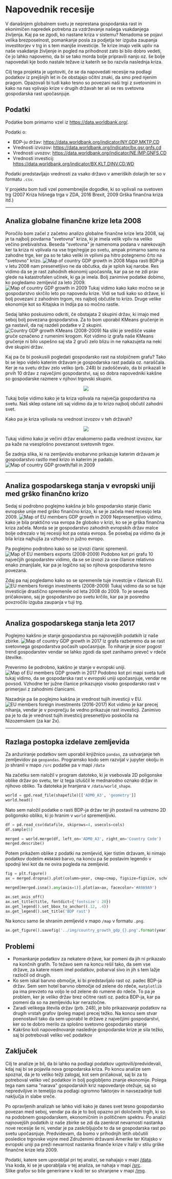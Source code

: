 # Napovednik recesije
V današnjem globalnem svetu je neprestana gospodarska rast in ekonimičen napredek potrebna za vzdrževanje našega vsakdanjega
življenja. Kaj pa se zgodi, ko nastane kriza v sistemu? Nenadoma se pojavi velika brezposelnost, pomankanje posla za podjetja
ter izguba zaupanja investitorjev v trg in s tem manjše investicije. Te krize imajo velik upliv na naše vsakdanje življenje in
pogled na prihodnost zato bi bilo dobro vedeti, če jo lahko napovemo, da bi se tako morda bolje pripravili nanjo oz. še bolje
napovedali kje bodo nastale težave iz katerih se bo razvila naslednja kriza.

Cilj tega projekta je ugotoviti, če se da napovedati recesije na podlagi podatkov iz prejšnjih let in če obstajajo očitni
znaki, da smo pred njenim pragom. Opazovali bi tudi kako tesno so povezani naši trgi z svetovnimi in kako na nas vplivajo krize
v drugih državah ter ali se res svetovna gospodarska rast upočasnjuje.

## Podatki
Podatke bom primarno vzel iz https://data.worldbank.org/.

Podatki o:
* BDP-ju držav: https://data.worldbank.org/indicator/NY.GDP.MKTP.CD
* Vrednosti izvozov: https://data.worldbank.org/indicator/bx.gsr.gnfs.cd
* Vrednosti uvozov: https://data.worldbank.org/indicator/NE.IMP.GNFS.CD
* Vrednosti investicij: https://data.worldbank.org/indicator/BX.KLT.DINV.CD.WD

Podatki predstavljajo vrednosti za vsako državo v ameriških dolarjih ter so v formatu `.csv`.

V projektu bom tudi vzel pomembnejše dogodke, ki so vplivali na svetoven trg (2007 Kriza hišnega trga v ZDA, 2016 Brexit, 2009 Grška finančna kriza itd.)

---

## Analiza globalne finančne krize leta 2008

Poročilo bom začel z začetno analizo globalne finančne krize leta 2008, saj je ta najbolj povdarna "svetovna" kriza, ki je imela velik vpliv na veliko večino prebivalstva. Beseda "svetovna" je namenoma podana v narekovajih ker ta kriza ni vplivala na vse trge/regije po svetu, ampak primarno samo na zahodne trge, ker pa so te tako veliki in vplivni pa hitro potegnemo črto na "svetovno" krizo.
![Map of country GDP growth in 2008](img/country_growth_gdp_2008.png)
Mapa rasti BDP-ja v letu 2008 nam presenetljivo ne da občutka, da je sploh kaj narobe. Res vidimo da se je rast zahodnih ekonomij upočasnila, kar pa se ne zdi prav glede na katastrofalen učinek, ki ga je imela. Bolj zanimive podatke dobimo, ko pogledamo zemljevid za leto 2009.
![Map of country GDP growth in 2009](img/country_growth_gdp_2009.png)
Tukaj vidimo kako kako močno se je gospodarstvo skrčilo leto po napovedu krize. Vidi se tudi kako so države, ki bolj povezani z zahodnim trgom, res najbolj občutile to krizo. Druge velike ekonomije kot so Kitajska in Indija pa  so močno rastle.

Sedaj lahko poskusimo odkriti, če obstajata 2 skupini držav, ki imajo med seboj bolj povezana gospodarstva. Za to bom uporabil KMeans gručenje in ga nastavil, da naj razdeli podatke v 2 skupini.
![Country GDP growth KMeans (2008-2009)](img/country_growth_gdp_kmeans_(2008-2009).png)
Na sliki je središče vsake gruče označeno z rumenimi krogom. Kot vidimo iz grafa naše KMeans gručenje ni bilo uspešno saj sta 2 gruči zelo blizu in ne nakazujeta na neki dve skupini držav.

Kaj pa če bi poskusili pogledati gospodarsko rast na stolpičnem grafu? Tako bi se lepo videlo katerim državam je gospodarska rast padala oz. naraščala. Ker je na svetu držav zelo veliko (prb. 248) bi zadoščevalo, da bi prikazali le prvih 10 držav z največjimi gospodarstvi, saj so dobra napovedniki kakšne so gospodarske razmere v njihovi trgovski skupini.
<p align="center">
  <img src="img/top10_country_growth_gdp_2009.png"/>
</p>
Tukaj bolje vidimo kako je ta kriza vplivala na največja gospodarstva na svetu. Naš sklep ostane isti saj vidimo da je to krizo najbolj občutil zahodni svet.

Kako pa je kriza vplivala na vrednost izvozov v teh državah?
<p align="center">
  <img src="img/country_exports_(2008-2009).png"/>
</p>
Tukaj vidimo kako je večini držav enakomerno padla vrednost izvozov, kar pa kaže na vsesplošno povezanost svetovnih trgov.

Še zadnja slika, ki na zemljevidu enobarvno prikazuje katerim državam je gospodarstvo rastlo med krizo in katerim je padalo.
![Map of country GDP growth/fall in 2009](img/country_growth_fall_gdp_2009.png)

---

## Analiza gospodarskega stanja v evropski uniji med grško finančno krizo

Sedaj si podrobno poglejmo kakšna je bilo gospodarsko stanje članic evropske unije med grško finančno krizo, ki se je začela med recesijo leta 2009.
![Map of EU members GDP growth in 2009](img/eu_growth_gdp_2009.png)
Nepresenetljivo vidimo, kako je bila praktično vsa evropa že globoko v krizi, ko se je grška finančna kriza začela. Morda se je gospodarstvo zahodnih evropskih držav malce bolje odrezalo v tej recesiji kot pa ostala evropa. Še posebaj pa vidimo da je bila kriza najhujša za vzhodno in južno evropo.

Pa poglejmo podrobno kako so se izvozi članic spremenil.
![Map of EU members exports (2008-2009)](img/eu_exports_(2008-2009).png)
Podobno kot pri grafu 10 največjih gospodarstev vidimo, da se se izvozi za vse članice relativno enako zmanjšale, kar pa je logično saj so njihova gospodarstva tesno povezana.

Zdaj pa naj pogledamo kako so se spremenile tuje investcije v članicah EU.
![EU members foreign investments (2008-2009)](img/eu_investments_(2008-2009).png)
Tukaj vidimo da so se tuje investicije drastično spremenile od leta 2008 do 2009. To je seveda pričakovano, saj je gospodarstvo po svetu krčilo, kar pa je posredno povzročilo izguba zaupanja v tuji trg.

---

## Analiza gospodarskega stanja leta 2017

Poglejmo kakšno je stanje gospodarstva po najnovejših podatkih iz naše zbirke.
![Map of country GDP growth in 2017](img/country_growth_gdp_2017.png)
Iz grafa razberemo da se rast svetovnega gospodarstva počasih upočasnjuje. To nihanje je sicer pogost trend gospodarstev vendar se lahko zgodi da spet zanihamo preveč v rdeče številke.

Preverimo še podrobno, kakšno je stanje v evropski uniji.
![Map of EU members GDP growth in 2017](img/eu_growth_gdp_2017.png)
Podobno kot pri mapi sveta tudi tukaj vidimo, da se gospodarska rast v evropski uniji upočasnjuje, vendar ne povsod. Vzhodne ter južne članice prikazujejo visoko gospodarsko rast v primerjavi z zahodnimi članicami.

Nazadnje pa še poglejmo kakšna je vrednost tujih investicji v EU.
![EU members foreign investments (2016-2017)](img/eu_investments_(2016-2017).png)
Kot vidimo je kar precej nihanja, vendar je v povprečju še vedno prikazuje rast investicji. Zanimivo pa je to da je vrednost tujih investicij presenetljivo poskočila na Nizozemskem (za kar 2x).

---

## Razlaga postopka izdelave zemljevida

Za anžuriranje podatkov sem uporabil knjižnico `pandas`, za ustvarjanje teh zemljevidov pa `geopandas`. Programsko kodo sem razvijal v jupyter okolju in jo shranil v mapo `/src` podatke pa v mapi `/data`

Na začetku sem naložil v program datoteko, ki je vsebovala 2D poligonske oblike držav po svetu, ter iz tega izluščil le mednarodno oznako držav in njihovo obliko. Ta datoteka je hranjena v `/data/world_shape`.
```python
world = gpd.read_file(shapefile)[['ADM0_A3', 'geometry']]
world.head()
```

Nato sem naložil podatke o rasti BDP-ja držav ter jih postavil na ustrezno 2D poligonsko obliko, ki jo hranim v `world` spremenljivki.
```python
df = pd.read_csv(datafile, skiprows=4, usecols=cols)
df.sample(5)

merged = world.merge(df, left_on='ADM0_A3', right_on='Country Code')
merged.describe()
```

Potem prikažem oblike z podatki na zemljevid, kjer tistim državam, ki nimajo podatkov dodelim `#A9A9A9` barvo, na koncu pa še postavim legendo v spodnji levi kot da ne ovira pogleda na zemljevid.
```python
fig = plt.figure()
ax = merged.dropna().plot(column=year, cmap=cmap, figsize=figsize, scheme='fisher_jenks', k=colors, legend=True)

merged[merged.isna().any(axis=1)].plot(ax=ax, facecolor='#A9A9A9')

ax.set_axis_off()
ax.set_title(title, fontdict={'fontsize': 20})
ax.get_legend().set_bbox_to_anchor((.12, .4))
ax.get_legend().set_title('BDP rast')
```

Na koncu samo še shranim zemljevid v mapo `/map` v formatu `.png`.
```python
ax.get_figure().savefig('../img/country_growth_gdp_{}.png'.format(year), bbox_inches = "tight")
```

## Problemi

* Pomankanje podatkov za nekatere države, kar pomeni da jih ni prikazalo na končnih grafih. To težavo sem na koncu rešil tako, da sem     vse države, za katere nisem imel podatkov, pobarval sivo in jih s tem lažje razločil od drugih. 
* Ko sem iskal barvno območje, ki bi predstavljalo rast oz. padec BDP-ja držav. Sem sem hotel barvno območje od zelene do rdeče,           `matplotlib` pa ima prevzeto na voljo le od zelene do rumene do rdeče. To pa je problem, ker je veliko držav brez očitne rasti oz.       padca BDP-ja, kar pa pomeni da so na zemljevidu kar nerazločne.
* Zaradi velikega števila držav (prb. 248), je bilo prikazovanje podatkov na drugih vrstah grafov (poleg mape) precej težko. Na koncu sem stvar poenostavil tako da sem uporabil le države z največjimi gospodarstvi, ker so te dobro merilo za splošno svetovno gospodarsko stanje
* Kakršno koli napovednovanje naslednje gospodarske krize je sila težko, saj bi potrebovali veliko več podatkov

## Zaključek

Cilj te analize je bil, da bi lahko na podlagi podatkov ugotovili/predvidevali, kdaj naj bi se pojavila nova gospodarska kriza. Po koncu analize sem spoznal, da je to veliko težji zalogaj, kot sem pričakoval, saj bi za to potreboval veliko več podatkov in bolj poglobljeno znanje ekonomije. Polega tega nam sama "narava" gospodarskih kriz napovedanje otežuje, saj so nepredviljive in temeljijo na podlagi ogromno faktorjev in navsezadnje tudi naključja in slabe sreče.

Po opravljenih analizah se lahko vidi kako je danes svet tesno gospodarsko povezan med seboj, vendar pa da je to bolj opazno pri določenih trgih, ki so na podobnem gospodarskem, ekonomičnim in političnem spektru. Po analizi najnovejših podatkih iz naše zbirke se zdi da zaenkrat nevarnosti nastanka nove recesije še ni, vendar je pa zaskrbljujoče to da se gospodarska rast po svetu upočasnjuje. Predvidevam, da bomo v prihodnjih letih občutili posledice trgovske vojne med Združenimi državami Amerike ter Kitajsko v evropski uniji pa preži nevarnost nastanka finanče krize v Italiji v stilu grške finančne krize leta 2009.

Podatki, katere sem uporabljal pri tej analizi, se nahajajo v mapi [/data](https://github.com/db8349/PR19DB/tree/master/data).<br>
Vsa koda, ki se je uporabljala v tej analiza, se nahaja v mapi [/src](https://github.com/db8349/PR19DB/tree/master/src).<br>
Slike grafov so bile generirane v kodi ter so shranjene v mapi [/img](https://github.com/db8349/PR19DB/tree/master/img).
